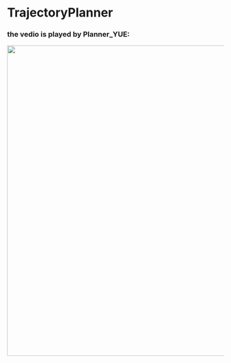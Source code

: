 # TrajectoryPlanner

### the vedio is played by Planner_YUE:

<p align="center">
  <img src="https://github.com/guochuangpeng/TrajectoryPlanner/blob/zhangyue--closed-loop-finish/closed%20loop.gif" width = "1080" height = "720"/>
</p> 
